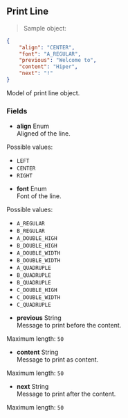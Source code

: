 
## Print Line

> Sample object:

```json
{
    "align": "CENTER",
    "font": "A_REGULAR",
    "previous": "Welcome to",
    "content": "Hiper",
    "next": "!"
}
```

Model of print line object.

### Fields

* **align** <span class="param-type">Enum</span><br>
Aligned of the line.
<p>
    <span class="param-condition">Possible values:</span>
    <ul>
        <li><code>LEFT</code></li>
        <li><code>CENTER</code></li>
        <li><code>RIGHT</code></li>
    </ul>
</p>

* **font** <span class="param-type">Enum</span><br>
Font of the line.
<p>
    <span class="param-condition">Possible values:</span>
    <ul>
        <li><code>A_REGULAR</code></li>
        <li><code>B_REGULAR</code></li>
        <li><code>A_DOUBLE_HIGH</code></li>
        <li><code>B_DOUBLE_HIGH</code></li>
        <li><code>A_DOUBLE_WIDTH</code></li>
        <li><code>B_DOUBLE_WIDTH</code></li>
        <li><code>A_QUADRUPLE</code></li>
        <li><code>B_QUADRUPLE</code></li>
        <li><code>B_QUADRUPLE</code></li>
        <li><code>C_DOUBLE_HIGH</code></li>
        <li><code>C_DOUBLE_WIDTH</code></li>
        <li><code>C_QUADRUPLE</code></li>
    </ul>
</p>

* **previous** <span class="param-type">String</span><br>
Message to print before the content.
<p>
    <span class="param-condition">Maximum length:</span> <code>50</code>
</p>

* **content** <span class="param-type">String</span><br>
Message to print as content.
<p>
    <span class="param-condition">Maximum length:</span> <code>50</code>
</p>

* **next** <span class="param-type">String</span><br>
Message to print after the content.
<p>
    <span class="param-condition">Maximum length:</span> <code>50</code>
</p>
